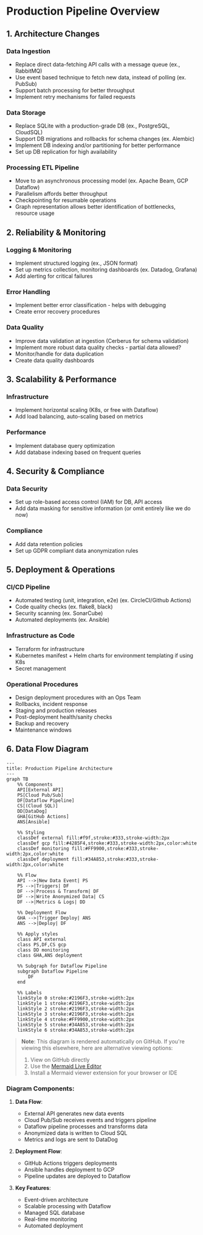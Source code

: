 # Production Pipeline Overview

## 1. Architecture Changes

### Data Ingestion
- Replace direct data-fetching API calls with a message queue (ex., RabbitMQ)
- Use event based technique to fetch new data, instead of polling (ex. PubSub)
- Support batch processing for better throughput
- Implement retry mechanisms for failed requests

### Data Storage
- Replace SQLite with a production-grade DB (ex., PostgreSQL, CloudSQL)
- Support DB migrations and rollbacks for schema changes (ex. Alembic)
- Implement DB indexing and/or partitioning for better performance
- Set up DB replication for high availability

### Processing ETL Pipeline
- Move to an asynchronous processing model (ex. Apache Beam, GCP Dataflow)
- Parallelism affords better throughput
- Checkpointing for resumable operations
- Graph representation allows better identification of bottlenecks, resource usage

## 2. Reliability & Monitoring

### Logging & Monitoring
- Implement structured logging (ex., JSON format)
- Set up metrics collection, monitoring dashboards (ex. Datadog, Grafana)
- Add alerting for critical failures

### Error Handling
- Implement better error classification - helps with debugging
- Create error recovery procedures

### Data Quality
- Improve data validation at ingestion (Cerberus for schema validation)
- Implement more robust data quality checks - partial data allowed?
- Monitor/handle for data duplication
- Create data quality dashboards

## 3. Scalability & Performance

### Infrastructure
- Implement horizontal scaling (K8s, or free with Dataflow)
- Add load balancing, auto-scaling based on metrics

### Performance
- Implement database query optimization
- Add database indexing based on frequent queries

## 4. Security & Compliance

### Data Security
- Set up role-based access control (IAM) for DB, API access
- Add data masking for sensitive information (or omit entirely like we do now)

### Compliance
- Add data retention policies
- Set up GDPR compliant data anonymization rules

## 5. Deployment & Operations

### CI/CD Pipeline
- Automated testing (unit, integration, e2e) (ex. CircleCI/Github Actions)
- Code quality checks (ex. flake8, black)
- Security scanning  (ex. SonarCube)
- Automated deployments (ex. Ansible)

### Infrastructure as Code
- Terraform for infrastructure
- Kubernetes manifest + Helm charts for environment templating if using K8s
- Secret management

### Operational Procedures
- Design deployment procedures with an Ops Team
- Rollbacks, incident response
- Staging and production releases
- Post-deployment health/sanity checks
- Backup and recovery
- Maintenance windows

## 6. Data Flow Diagram

```mermaid
---
title: Production Pipeline Architecture
---
graph TB
    %% Components
    API[External API]
    PS[Cloud Pub/Sub]
    DF[Dataflow Pipeline]
    CS[(Cloud SQL)]
    DD[DataDog]
    GHA[GitHub Actions]
    ANS[Ansible]
    
    %% Styling
    classDef external fill:#f9f,stroke:#333,stroke-width:2px
    classDef gcp fill:#4285F4,stroke:#333,stroke-width:2px,color:white
    classDef monitoring fill:#FF9900,stroke:#333,stroke-width:2px,color:white
    classDef deployment fill:#34A853,stroke:#333,stroke-width:2px,color:white
    
    %% Flow
    API -->|New Data Event| PS
    PS -->|Triggers| DF
    DF -->|Process & Transform| DF
    DF -->|Write Anonymized Data| CS
    DF -->|Metrics & Logs| DD
    
    %% Deployment Flow
    GHA -->|Trigger Deploy| ANS
    ANS -->|Deploy| DF
    
    %% Apply styles
    class API external
    class PS,DF,CS gcp
    class DD monitoring
    class GHA,ANS deployment
    
    %% Subgraph for Dataflow Pipeline
    subgraph Dataflow Pipeline
        DF
    end
    
    %% Labels
    linkStyle 0 stroke:#2196F3,stroke-width:2px
    linkStyle 1 stroke:#2196F3,stroke-width:2px
    linkStyle 2 stroke:#2196F3,stroke-width:2px
    linkStyle 3 stroke:#2196F3,stroke-width:2px
    linkStyle 4 stroke:#FF9900,stroke-width:2px
    linkStyle 5 stroke:#34A853,stroke-width:2px
    linkStyle 6 stroke:#34A853,stroke-width:2px
```

> **Note**: This diagram is rendered automatically on GitHub. If you're viewing this elsewhere, here are alternative viewing options:
> 1. View on GitHub directly
> 2. Use the [Mermaid Live Editor](https://mermaid.live)
> 3. Install a Mermaid viewer extension for your browser or IDE

### Diagram Components:

1. **Data Flow**:
   - External API generates new data events
   - Cloud Pub/Sub receives events and triggers pipeline
   - Dataflow pipeline processes and transforms data
   - Anonymized data is written to Cloud SQL
   - Metrics and logs are sent to DataDog

2. **Deployment Flow**:
   - GitHub Actions triggers deployments
   - Ansible handles deployment to GCP
   - Pipeline updates are deployed to Dataflow

3. **Key Features**:
   - Event-driven architecture
   - Scalable processing with Dataflow
   - Managed SQL database
   - Real-time monitoring
   - Automated deployment
